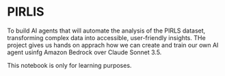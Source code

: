 # PIRLIS
To build AI agents that will automate the analysis of the PIRLS dataset, transforming complex data into accessible, user-friendly insights.
THe project gives us hands on apprach how we can create and train our own AI agent usinfg Amazon Bedrock over Claude Sonnet 3.5. 

This notebook is only for learning purposes. 

 
